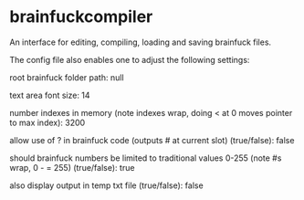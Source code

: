 # brainfuckcompiler
An interface for editing, compiling, loading and saving brainfuck files.

The config file also enables one to adjust the following settings:

root brainfuck folder path: null

text area font size: 14

number indexes in memory (note indexes wrap, doing < at 0 moves pointer to max index): 3200

allow use of ? in brainfuck code (outputs # at current slot) (true/false): false

should brainfuck numbers be limited to traditional values 0-255 (note #s wrap, 0 - = 255) (true/false): true

also display output in temp txt file (true/false): false
